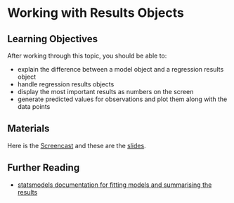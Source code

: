 # Working with Results Objects

## Learning Objectives

After working through this topic, you should be able to:

- explain the difference between a model object and a regression results object
- handle regression results objects
- display the most important results as numbers on the screen
- generate predicted values for observations and plot them along with the data points

## Materials

Here is the
[Screencast](https://electure.uni-bonn.de/static/mh_default_org/engage-player/6b450eff-6996-4189-91a6-b4750508d39a/4eaea666-001d-4b3f-95dc-8323b389bb1b/49881abb-47d5-4090-8256-11bc742a4522.mp4)
and these are the [slides](statsmodels_regressions-results_objects.pdf).

## Further Reading

- [statsmodels documentation for fitting models and summarising the results ](https://www.statsmodels.org/stable/gettingstarted.html#model-fit-and-summary)

